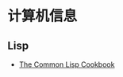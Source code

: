 # 计算机信息
## Lisp
- [The Common Lisp Cookbook](https://github.com/keer2345/reading-notes/tree/main/it/the-common-lisp-cookbook)
